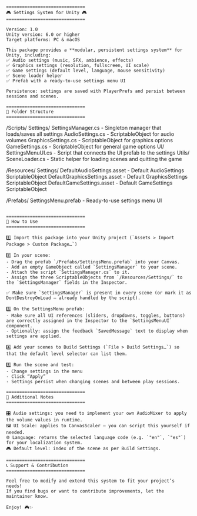 

```
==============================
🎮 Settings System for Unity 🎮
==============================

Version: 1.0  
Unity version: 6.0 or higher  
Target platforms: PC & macOS

This package provides a **modular, persistent settings system** for Unity, including:  
✅ Audio settings (music, SFX, ambience, effects)  
✅ Graphics settings (resolution, fullscreen, UI scale)  
✅ Game settings (default level, language, mouse sensitivity)  
✅ Scene loader helper  
✅ Prefab with a ready-to-use settings menu UI

Persistence: settings are saved with PlayerPrefs and persist between sessions and scenes.

==============================
📁 Folder Structure
==============================

```

/Scripts/
Settings/
SettingsManager.cs        - Singleton manager that loads/saves all settings
AudioSettings.cs          - ScriptableObject for audio volumes
GraphicsSettings.cs       - ScriptableObject for graphics options
GameSettings.cs           - ScriptableObject for general game options
UI/
SettingsMenuUI.cs         - Script that connects the UI prefab to the settings
Utils/
SceneLoader.cs            - Static helper for loading scenes and quitting the game

/Resources/
Settings/
DefaultAudioSettings.asset     - Default AudioSettings ScriptableObject
DefaultGraphicsSettings.asset  - Default GraphicsSettings ScriptableObject
DefaultGameSettings.asset      - Default GameSettings ScriptableObject

/Prefabs/
SettingsMenu.prefab         - Ready-to-use settings menu UI

```

==============================
🚀 How to Use
==============================

1️⃣ Import this package into your Unity project (`Assets > Import Package > Custom Package…`)  

2️⃣ In your scene:
- Drag the prefab `/Prefabs/SettingsMenu.prefab` into your Canvas.
- Add an empty GameObject called `SettingsManager` to your scene.
- Attach the script `SettingsManager.cs` to it.
- Assign the three ScriptableObjects from `/Resources/Settings/` to the `SettingsManager` fields in the Inspector.

✅ Make sure `SettingsManager` is present in every scene (or mark it as DontDestroyOnLoad — already handled by the script).

3️⃣ On the SettingsMenu prefab:
- Make sure all UI references (sliders, dropdowns, toggles, buttons) are correctly assigned in the Inspector to the `SettingsMenuUI` component.
- Optionally: assign the feedback `SavedMessage` text to display when settings are applied.

4️⃣ Add your scenes to Build Settings (`File > Build Settings…`) so that the default level selector can list them.

5️⃣ Run the scene and test:
- Change settings in the menu
- Click “Apply”
- Settings persist when changing scenes and between play sessions.

==============================
🔷 Additional Notes
==============================

🎛️ Audio settings: you need to implement your own AudioMixer to apply the volume values in runtime.  
🖼️ UI Scale: applies to CanvasScaler — you can script this yourself if needed.  
🌐 Language: returns the selected language code (e.g. `"en"`, `"es"`) for your localization system.  
🎮 Default level: index of the scene as per Build Settings.

==============================
📞 Support & Contribution
==============================

Feel free to modify and extend this system to fit your project’s needs!  
If you find bugs or want to contribute improvements, let the maintainer know.

Enjoy! 🎮✨
```